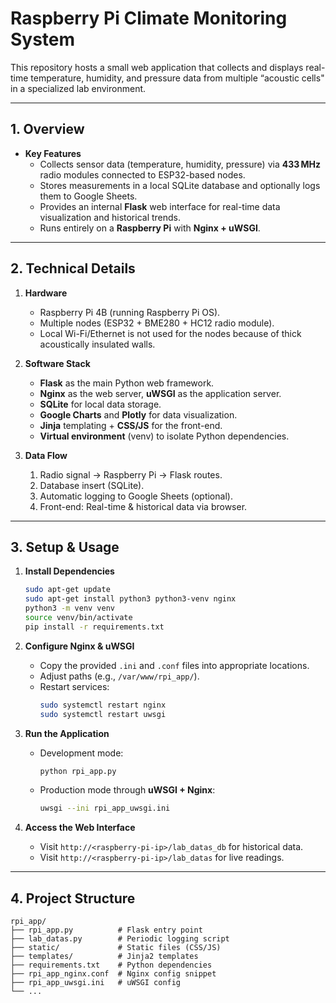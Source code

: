 # Raspberry Pi Climate Monitoring System

This repository hosts a small web application that collects and displays real-time temperature, humidity, and pressure data from multiple “acoustic cells" in a specialized lab environment.

---

## 1. Overview

- **Key Features**  
  - Collects sensor data (temperature, humidity, pressure) via **433 MHz** radio modules connected to ESP32-based nodes.  
  - Stores measurements in a local SQLite database and optionally logs them to Google Sheets.  
  - Provides an internal **Flask** web interface for real-time data visualization and historical trends.  
  - Runs entirely on a **Raspberry Pi** with **Nginx + uWSGI**.  

---

## 2. Technical Details

1. **Hardware**  
   - Raspberry Pi 4B (running Raspberry Pi OS).  
   - Multiple nodes (ESP32 + BME280 + HC12 radio module).  
   - Local Wi-Fi/Ethernet is not used for the nodes because of thick acoustically insulated walls.

2. **Software Stack**  
   - **Flask** as the main Python web framework.  
   - **Nginx** as the web server, **uWSGI** as the application server.  
   - **SQLite** for local data storage.  
   - **Google Charts** and **Plotly** for data visualization.  
   - **Jinja** templating + **CSS/JS** for the front-end.  
   - **Virtual environment** (venv) to isolate Python dependencies.

3. **Data Flow**  
   1. Radio signal → Raspberry Pi → Flask routes.  
   2. Database insert (SQLite).  
   3. Automatic logging to Google Sheets (optional).  
   4. Front-end: Real-time & historical data via browser.

---

## 3. Setup & Usage

1. **Install Dependencies**
   ```bash
   sudo apt-get update
   sudo apt-get install python3 python3-venv nginx
   python3 -m venv venv
   source venv/bin/activate
   pip install -r requirements.txt
   ```

2. **Configure Nginx & uWSGI**  
   - Copy the provided `.ini` and `.conf` files into appropriate locations.  
   - Adjust paths (e.g., `/var/www/rpi_app/`).  
   - Restart services:
     ```bash
     sudo systemctl restart nginx
     sudo systemctl restart uwsgi
     ```

3. **Run the Application**  
   - Development mode:
     ```bash
     python rpi_app.py
     ```
   - Production mode through **uWSGI + Nginx**:
     ```bash
     uwsgi --ini rpi_app_uwsgi.ini
     ```

4. **Access the Web Interface**  
   - Visit `http://<raspberry-pi-ip>/lab_datas_db` for historical data.  
   - Visit `http://<raspberry-pi-ip>/lab_datas` for live readings.

---

## 4. Project Structure

```
rpi_app/
├── rpi_app.py          # Flask entry point
├── lab_datas.py        # Periodic logging script
├── static/             # Static files (CSS/JS)
├── templates/          # Jinja2 templates
├── requirements.txt    # Python dependencies
├── rpi_app_nginx.conf  # Nginx config snippet
├── rpi_app_uwsgi.ini   # uWSGI config
└── ...
```

